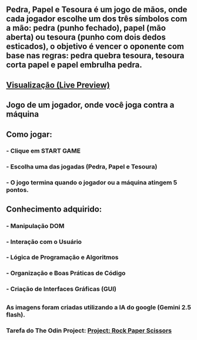 ## Pedra, Papel e Tesoura é um jogo de mãos, onde cada jogador escolhe um dos três símbolos com a mão: pedra (punho fechado), papel (mão aberta) ou tesoura (punho com dois dedos esticados), o objetivo é vencer o oponente com base nas regras: pedra quebra tesoura, tesoura corta papel e papel embrulha pedra.

## [Visualização (Live Preview)](https://nascimentomatheus1.github.io/odin-rock-papers-scissors/)

## Jogo de um jogador, onde você joga contra a máquina

## Como jogar:

### - Clique em START GAME

### - Escolha uma das jogadas (Pedra, Papel e Tesoura)

### - O jogo termina quando o jogador ou a máquina atingem 5 pontos.

## Conhecimento adquirido:

### - Manipulação DOM

### - Interação com o Usuário

### -  Lógica de Programação e Algoritmos

### -  Organização e Boas Práticas de Código

### - Criação de Interfaces Gráficas (GUI)

##

### As imagens foram criadas utilizando a IA do google (Gemini 2.5 flash).

### Tarefa do The Odin Project: [Project: Rock Paper Scissors](https://www.theodinproject.com/lessons/foundations-rock-paper-scissors)
